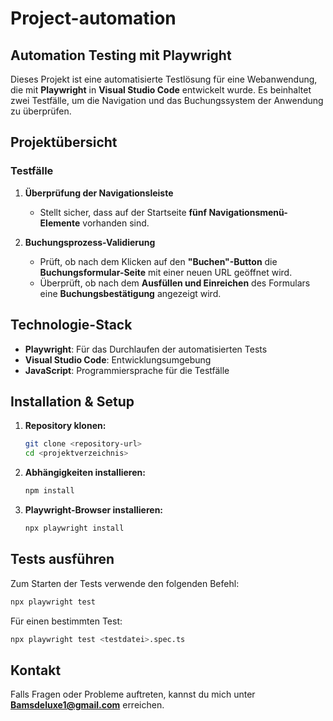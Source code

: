 # Project-automation
## Automation Testing mit Playwright

Dieses Projekt ist eine automatisierte Testlösung für eine Webanwendung, die mit **Playwright** in **Visual Studio Code** entwickelt wurde. Es beinhaltet zwei Testfälle, um die Navigation und das Buchungssystem der Anwendung zu überprüfen.

## Projektübersicht

### Testfälle
1. **Überprüfung der Navigationsleiste**  
   - Stellt sicher, dass auf der Startseite **fünf Navigationsmenü-Elemente** vorhanden sind.

2. **Buchungsprozess-Validierung**  
   - Prüft, ob nach dem Klicken auf den **"Buchen"-Button** die **Buchungsformular-Seite** mit einer neuen URL geöffnet wird.
   - Überprüft, ob nach dem **Ausfüllen und Einreichen** des Formulars eine **Buchungsbestätigung** angezeigt wird.

## Technologie-Stack
- **Playwright**: Für das Durchlaufen der automatisierten Tests
- **Visual Studio Code**: Entwicklungsumgebung
- **JavaScript**: Programmiersprache für die Testfälle

## Installation & Setup

1. **Repository klonen:**
   ```sh
   git clone <repository-url>
   cd <projektverzeichnis>
   ```

2. **Abhängigkeiten installieren:**
   ```sh
   npm install
   ```

3. **Playwright-Browser installieren:**
   ```sh
   npx playwright install
   ```

## Tests ausführen

Zum Starten der Tests verwende den folgenden Befehl:
```sh
npx playwright test
```

Für einen bestimmten Test:
```sh
npx playwright test <testdatei>.spec.ts
```

## Kontakt
Falls Fragen oder Probleme auftreten, kannst du mich unter **Bamsdeluxe1@gmail.com** erreichen.


